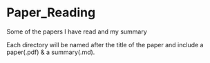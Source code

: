 # Paper_Reading
Some of the papers I have read and my summary

Each directory will be named after the title of the paper and include a paper(.pdf) & a summary(.md).
